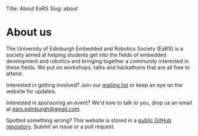 Title: About EaRS
Slug: about

About us
========

The University of Edinburgh Embedded and Robotics Society (EaRS) is a society aimed at helping students get into the fields of embedded development and robotics and bringing together a community interested in these fields. We put on workshops, talks and hackathons that are all free to attend.

Interested in getting involved? Join our [mailing list](http://eepurl.com/cD-mV9) or keep an eye on the website for updates.

Interested in sponsoring an event? We'd love to talk to you, drop us an email at [ears.edinburgh@gmail.com](mailto:ears.edinburgh@gmail.com).

Spotted something wrong? This website is stored in a [public GitHub repository](https://github.com/ears-edi/earssite). Submit an issue or a pull request.
